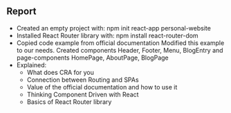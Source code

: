 ## Report

* Created an empty project with: npm init react-app personal-website
* Installed React Router library with: npm install react-router-dom
* Copied code example from official documentation
Modified this example to our needs. Created components Header, Footer, Menu, BlogEntry and page-components HomePage, AboutPage, BlogPage
* Explained:
  * What does CRA for you
  * Connection between Routing and SPAs
  * Value of the official documentation and how to use it
  * Thinking Component Driven with React
  * Basics of React Router library 
